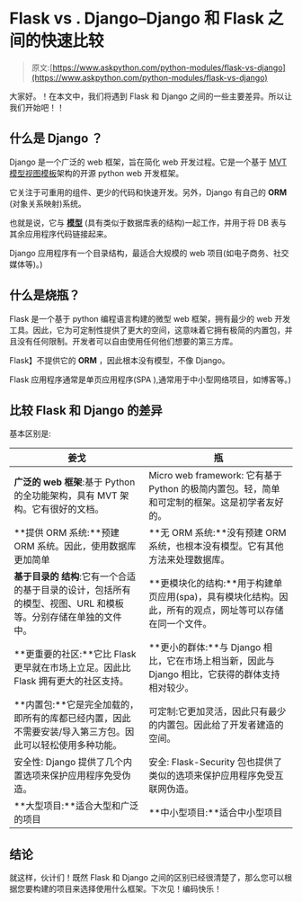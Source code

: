 # Flask vs . Django–Django 和 Flask 之间的快速比较

> 原文:[https://www.askpython.com/python-modules/flask-vs-django](https://www.askpython.com/python-modules/flask-vs-django)

大家好。！在本文中，我们将遇到 Flask 和 Django 之间的一些主要差异。所以让我们开始吧！！

## 什么是 **Django** ？

Django 是一个广泛的 web 框架，旨在简化 web 开发过程。它是一个基于 [MVT 模型视图模板](https://www.askpython.com/django/django-mvt-architecture)架构的开源 python web 开发框架。

它关注于可重用的组件、更少的代码和快速开发。另外，Django 有自己的 **ORM** (对象关系映射)系统。

也就是说，它与 [**模型**](https://www.askpython.com/django/django-models) (具有类似于数据库表的结构)一起工作，并用于将 DB 表与其余应用程序代码链接起来。

Django 应用程序有一个目录结构，最适合大规模的 web 项目(如电子商务、社交媒体等)。)

## 什么是**烧瓶**？

Flask 是一个基于 python 编程语言构建的微型 web 框架，拥有最少的 web 开发工具。因此，它为可定制性提供了更大的空间，这意味着它拥有极简的内置包，并且没有任何限制。开发者可以自由使用任何他们想要的第三方库。

Flask】不提供它的 **ORM** ，因此根本没有模型，不像 Django。

Flask 应用程序通常是单页应用程序(SPA ),通常用于中小型网络项目，如博客等。)

## **比较 Flask 和 Django 的差异**

基本区别是:

| 姜戈 | 瓶 |
| --- | --- |
| **广泛的 web 框架**:基于 Python 的全功能架构，具有 MVT 架构。它有很好的文档。 | Micro web framework: 它有基于 Python 的极简内置包。轻，简单和可定制的框架。这是初学者友好的。 |
| **提供 ORM 系统:**预建 ORM 系统。因此，使用数据库更加简单 | **无 ORM 系统:**没有预建 ORM 系统，也根本没有模型。它有其他方法来处理数据库。 |
| **基于目录的** **结构**:它有一个合适的基于目录的设计，包括所有的模型、视图、URL 和模板等。分别存储在单独的文件中。 | **更模块化的结构:**用于构建单页应用(spa)，具有模块化结构。因此，所有的观点，网址等可以存储在同一个文件。 |
| **更重要的社区:**它比 Flask 更早就在市场上立足。因此比 Flask 拥有更大的社区支持。 | **更小的群体:**与 Django 相比，它在市场上相当新，因此与 Django 相比，它获得的群体支持相对较少。 |
| **内置包:**它是完全加载的，即所有的库都已经内置，因此不需要安装/导入第三方包。因此可以轻松使用多种功能。 | 可定制:它更加灵活，因此只有最少的内置包。因此给了开发者建造的空间。 |
| 安全性: Django 提供了几个内置选项来保护应用程序免受伪造。 | 安全: Flask-Security 包也提供了类似的选项来保护应用程序免受互联网伪造。 |
| **大型项目:**适合大型和广泛的项目 | **中小型项目:**适合中小型项目 |

## 结论

就这样，伙计们！既然 Flask 和 Django 之间的区别已经很清楚了，那么您可以根据您要构建的项目来选择使用什么框架。下次见！编码快乐！
